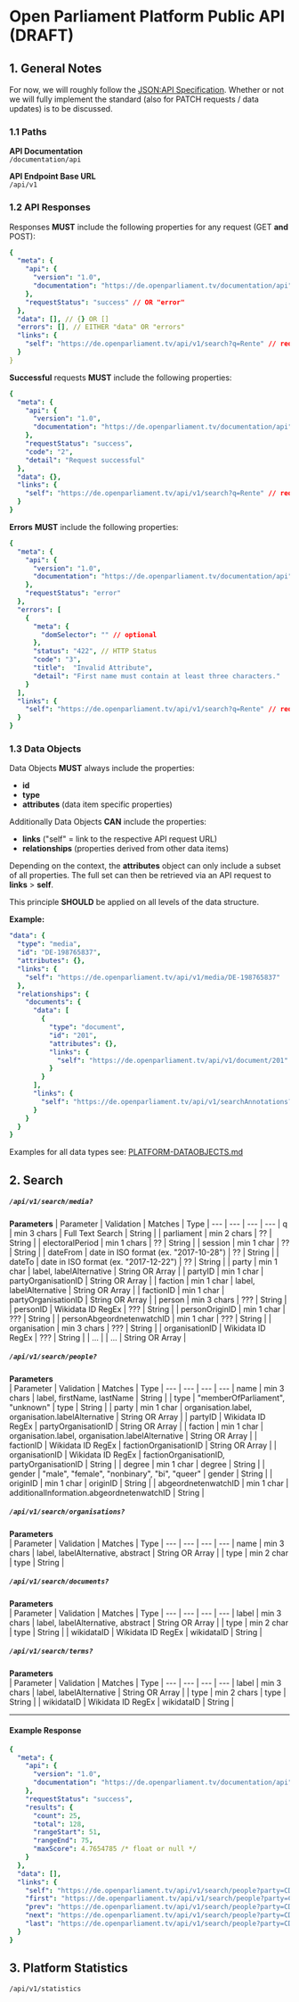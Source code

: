# Open Parliament Platform Public API (DRAFT)

## 1. General Notes

For now, we will roughly follow the [JSON:API Specification](https://jsonapi.org/format/). Whether or not we will fully implement the standard (also for PATCH requests / data updates) is to be discussed.

### 1.1 Paths
**API Documentation**  
`/documentation/api`  

**API Endpoint Base URL**  
`/api/v1`  

### 1.2 API Responses

Responses **MUST** include the following properties for any request (GET **and** POST):

```yaml
{
  "meta": {
    "api": {
      "version": "1.0",
      "documentation": "https://de.openparliament.tv/documentation/api"
    },
    "requestStatus": "success" // OR "error"
  },
  "data": [], // {} OR []
  "errors": [], // EITHER "data" OR "errors"
  "links": {
    "self": "https://de.openparliament.tv/api/v1/search?q=Rente" // request URL
  }
}
```

**Successful** requests **MUST** include the following properties:

```yaml
{
  "meta": {
    "api": {
      "version": "1.0",
      "documentation": "https://de.openparliament.tv/documentation/api"
    },
    "requestStatus": "success",
    "code": "2",
    "detail": "Request successful"
  },
  "data": {},
  "links": {
    "self": "https://de.openparliament.tv/api/v1/search?q=Rente" // request URL
  }
}
```

**Errors** **MUST** include the following properties:

```yaml
{
  "meta": {
    "api": {
      "version": "1.0",
      "documentation": "https://de.openparliament.tv/documentation/api"
    },
    "requestStatus": "error"
  },
  "errors": [
    {
      "meta": {
        "domSelector": "" // optional
      },
      "status": "422", // HTTP Status   
      "code": "3", 
      "title":  "Invalid Attribute",
      "detail": "First name must contain at least three characters."
    }
  ],
  "links": {
    "self": "https://de.openparliament.tv/api/v1/search?q=Rente" // request URL
  }
}
```

### 1.3 Data Objects

Data Objects **MUST** always include the properties:  
- **id**
- **type**
- **attributes** (data item specific properties)

Additionally Data Objects **CAN** include the properties:
- **links** ("self" = link to the respective API request URL)
- **relationships** (properties derived from other data items)

Depending on the context, the **attributes** object can only include a subset of all properties. The full set can then be retrieved via an API request to **links** > **self**.

This principle **SHOULD** be applied on all levels of the data structure.

**Example:**  

```yaml
"data": {
  "type": "media",
  "id": "DE-198765837",
  "attributes": {},
  "links": {
    "self": "https://de.openparliament.tv/api/v1/media/DE-198765837"
  },
  "relationships": {
    "documents": {
      "data": [
        {
          "type": "document",
          "id": "201",
          "attributes": {},
          "links": {
            "self": "https://de.openparliament.tv/api/v1/document/201"
          }
        }
      ],
      "links": {
        "self": "https://de.openparliament.tv/api/v1/searchAnnotations?mediaID=DE-198765837&type=document"
      }
    }
  }
}
```


Examples for all data types see: [PLATFORM-DATAOBJECTS.md](PLATFORM-DATAOBJECTS.md)

## 2. Search

##### `/api/v1/search/media?`

**Parameters** 
| Parameter | Validation  | Matches | Type |
--- | --- | --- | ---
| q | min 3 chars | Full Text Search | String |
| parliament | min 2 chars | ?? | String |
| electoralPeriod | min 1 chars | ?? | String |
| session | min 1 char | ?? | String |
| dateFrom | date in ISO format (ex. "2017-10-28") | ?? | String |
| dateTo | date in ISO format (ex. "2017-12-22") | ?? | String |
| party | min 1 char | label, labelAlternative | String OR Array |
| partyID | min 1 char | partyOrganisationID | String OR Array |
| faction | min 1 char | label, labelAlternative | String OR Array |
| factionID | min 1 char | partyOrganisationID | String OR Array |
| person | min 3 chars | ??? | String |
| personID | Wikidata ID RegEx | ??? | String |
| personOriginID | min 1 char | ??? | String |
| personAbgeordnetenwatchID | min 1 char | ??? | String |
| organisation | min 3 chars | ??? | String |
| organisationID | Wikidata ID RegEx | ??? | String |
| ... |  | ... | String OR Array |

##### `/api/v1/search/people?`

**Parameters**  
| Parameter | Validation  | Matches | Type |
--- | --- | --- | ---
| name | min 3 chars | label, firstName, lastName | String |
| type | "memberOfParliament", "unknown" | type | String |
| party | min 1 char | organisation.label, organisation.labelAlternative | String OR Array |
| partyID | Wikidata ID RegEx | partyOrganisationID | String OR Array |
| faction | min 1 char | organisation.label, organisation.labelAlternative | String OR Array |
| factionID | Wikidata ID RegEx | factionOrganisationID | String OR Array |
| organisationID | Wikidata ID RegEx | factionOrganisationID, partyOrganisationID | String |
| degree | min 1 char | degree | String |
| gender | "male", "female", "nonbinary", "bi", "queer" | gender | String |
| originID | min 1 char | originID | String |
| abgeordnetenwatchID | min 1 char | additionalInformation.abgeordnetenwatchID | String |


##### `/api/v1/search/organisations?`

**Parameters**  
| Parameter | Validation  | Matches | Type |
--- | --- | --- | ---
| name | min 3 chars | label, labelAlternative, abstract | String OR Array |
| type | min 2 char | type | String |

##### `/api/v1/search/documents?`

**Parameters**  
| Parameter | Validation  | Matches | Type |
--- | --- | --- | ---
| label | min 3 chars | label, labelAlternative, abstract | String OR Array |
| type | min 2 char | type | String |
| wikidataID | Wikidata ID RegEx | wikidataID | String |

##### `/api/v1/search/terms?`

**Parameters**  
| Parameter | Validation  | Matches | Type |
--- | --- | --- | ---
| label | min 3 chars | label, labelAlternative | String OR Array |
| type | min 2 chars | type | String |
| wikidataID | Wikidata ID RegEx | wikidataID | String |

___

#### Example Response  
```yaml
{
  "meta": {
    "api": {
      "version": "1.0",
      "documentation": "https://de.openparliament.tv/documentation/api"
    },
    "requestStatus": "success",
    "results": {
      "count": 25,
      "total": 128,
      "rangeStart": 51,
      "rangeEnd": 75,
      "maxScore": 4.7654785 /* float or null */
    }
  },
  "data": [],
  "links": {
    "self": "https://de.openparliament.tv/api/v1/search/people?party=CDU&page[number]=3&page[size]=25",
    "first": "https://de.openparliament.tv/api/v1/search/people?party=CDU&page[number]=1&page[size]=25",
    "prev": "https://de.openparliament.tv/api/v1/search/people?party=CDU&page[number]=2&page[size]=25",
    "next": "https://de.openparliament.tv/api/v1/search/people?party=CDU&page[number]=4&page[size]=25",
    "last": "https://de.openparliament.tv/api/v1/search/people?party=CDU&page[number]=13&page[size]=25"
  }
}
```

## 3. Platform Statistics
`/api/v1/statistics`  



